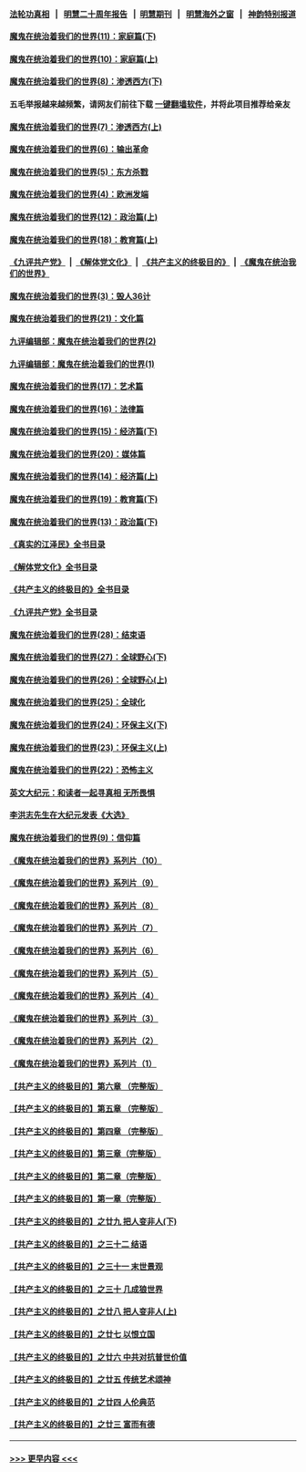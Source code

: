 #### [法轮功真相](https://github.com/gfw-breaker/truth/blob/master/README.md?t=0) &nbsp;&nbsp;|&nbsp;&nbsp; [明慧二十周年报告](https://github.com/gfw-breaker/mh-reports/blob/master/README.md?t=0) &nbsp;&nbsp;|&nbsp;&nbsp;[明慧期刊](https://github.com/gfw-breaker/mh-qikan) &nbsp;&nbsp;|&nbsp;&nbsp; [明慧海外之窗](https://github.com/gfw-breaker/mh-news/blob/master/README.md?t=0) &nbsp;&nbsp;|&nbsp;&nbsp; [神韵特别报道](https://github.com/gfw-breaker/mh-news/blob/master/shenyun.md?t=0)
#### [魔鬼在统治着我们的世界(11)：家庭篇(下)](../pages/nsc422/n10440961.md?t=11300750) 
#### [魔鬼在统治着我们的世界(10)：家庭篇(上)](../pages/nsc422/n10435448.md?t=11300750) 
#### [魔鬼在统治着我们的世界(8)：渗透西方(下)](../pages/nsc422/n10429603.md?t=11300750) 
#### 五毛举报越来越频繁，请网友们前往下载 [一键翻墙软件](https://github.com/gfw-breaker/ssr-accounts)，并将此项目推荐给亲友
#### [魔鬼在统治着我们的世界(7)：渗透西方(上)](../pages/nsc422/n10426013.md?t=11300750) 
#### [魔鬼在统治着我们的世界(6)：输出革命](../pages/nsc422/n10421536.md?t=11300750) 
#### [魔鬼在统治着我们的世界(5)：东方杀戮](../pages/nsc422/n10417707.md?t=11300750) 
#### [魔鬼在统治着我们的世界(4)：欧洲发端](../pages/nsc422/n10414890.md?t=11300750) 
#### [魔鬼在统治着我们的世界(12)：政治篇(上)](../pages/nsc422/n10444576.md?t=11300750) 
#### [魔鬼在统治着我们的世界(18)：教育篇(上)](../pages/nsc422/n10526970.md?t=11300750) 
#### [《九评共产党》](https://github.com/begood0513/9ping.md/blob/master/README.md) &nbsp;|&nbsp; [《解体党文化》](../../../../jtdwh.md/blob/master/README.md)  &nbsp;|&nbsp; [《共产主义的终极目的》](../../../../gczydzjmd.md/blob/master/README.md) &nbsp;|&nbsp; [《魔鬼在统治我们的世界》](../../../../mgztzwmdsj.md/blob/master/README.md) 
#### [魔鬼在统治着我们的世界(3)：毁人36计](../pages/nsc422/n10411583.md?t=11300750) 
#### [魔鬼在统治着我们的世界(21)：文化篇](../pages/nsc422/n10597706.md?t=11300750) 
#### [九评编辑部：魔鬼在统治着我们的世界(2)](../pages/nsc422/n10410036.md?t=11300750) 
#### [九评编辑部：魔鬼在统治着我们的世界(1)](../pages/nsc422/n10406825.md?t=11300750) 
#### [魔鬼在统治着我们的世界(17)：艺术篇](../pages/nsc422/n10499093.md?t=11300750) 
#### [魔鬼在统治着我们的世界(16)：法律篇](../pages/nsc422/n10485969.md?t=11300750) 
#### [魔鬼在统治着我们的世界(15)：经济篇(下)](../pages/nsc422/n10469975.md?t=11300750) 
#### [魔鬼在统治着我们的世界(20)：媒体篇](../pages/nsc422/n10586579.md?t=11300750) 
#### [魔鬼在统治着我们的世界(14)：经济篇(上)](../pages/nsc422/n10457370.md?t=11300750) 
#### [魔鬼在统治着我们的世界(19)：教育篇(下)](../pages/nsc422/n10564808.md?t=11300750) 
#### [魔鬼在统治着我们的世界(13)：政治篇(下)](../pages/nsc422/n10448270.md?t=11300750) 
#### [《真实的江泽民》全书目录](../pages/nsc422/n13721399.md?t=11300750) 
#### [《解体党文化》全书目录](../pages/nsc422/n13721157.md?t=11300750) 
#### [《共产主义的终极目的》全书目录](../pages/nsc422/n13721048.md?t=11300750) 
#### [《九评共产党》全书目录](../pages/nsc422/n13708085.md?t=11300750) 
#### [魔鬼在统治着我们的世界(28)：结束语](../pages/nsc422/n10936246.md?t=11300750) 
#### [魔鬼在统治着我们的世界(27)：全球野心(下)](../pages/nsc422/n10928319.md?t=11300750) 
#### [魔鬼在统治着我们的世界(26)：全球野心(上)](../pages/nsc422/n10900318.md?t=11300750) 
#### [魔鬼在统治着我们的世界(25)：全球化](../pages/nsc422/n10788205.md?t=11300750) 
#### [魔鬼在统治着我们的世界(24)：环保主义(下)](../pages/nsc422/n10695307.md?t=11300750) 
#### [魔鬼在统治着我们的世界(23)：环保主义(上)](../pages/nsc422/n10688613.md?t=11300750) 
#### [魔鬼在统治着我们的世界(22)：恐怖主义](../pages/nsc422/n10614727.md?t=11300750) 
#### [英文大纪元：和读者一起寻真相 无所畏惧](../pages/nsc422/n12542027.md?t=11300750) 
#### [李洪志先生在大纪元发表《大选》](../pages/nsc422/n12534746.md?t=11300750) 
#### [魔鬼在统治着我们的世界(9)：信仰篇](../pages/nsc422/n10432159.md?t=11300750) 
#### [《魔鬼在统治着我们的世界》系列片（10）](../pages/nsc422/n12292670.md?t=11300750) 
#### [《魔鬼在统治着我们的世界》系列片（9）](../pages/nsc422/n12290859.md?t=11300750) 
#### [《魔鬼在统治着我们的世界》系列片（8）](../pages/nsc422/n12287445.md?t=11300750) 
#### [《魔鬼在统治着我们的世界》系列片（7）](../pages/nsc422/n12283425.md?t=11300750) 
#### [《魔鬼在统治着我们的世界》系列片（6）](../pages/nsc422/n12282314.md?t=11300750) 
#### [《魔鬼在统治着我们的世界》系列片（5）](../pages/nsc422/n12281419.md?t=11300750) 
#### [《魔鬼在统治着我们的世界》系列片（4）](../pages/nsc422/n12274024.md?t=11300750) 
#### [《魔鬼在统治着我们的世界》系列片（3）](../pages/nsc422/n12271322.md?t=11300750) 
#### [《魔鬼在统治着我们的世界》系列片（2）](../pages/nsc422/n12269049.md?t=11300750) 
#### [《魔鬼在统治着我们的世界》系列片（1）](../pages/nsc422/n12267575.md?t=11300750) 
#### [【共产主义的终极目的】第六章 （完整版）](../pages/nsc422/n11428913.md?t=11300750) 
#### [【共产主义的终极目的】第五章 （完整版）](../pages/nsc422/n11428912.md?t=11300750) 
#### [【共产主义的终极目的】第四章 （完整版）](../pages/nsc422/n11428907.md?t=11300750) 
#### [【共产主义的终极目的】第三章（完整版）](../pages/nsc422/n11428848.md?t=11300750) 
#### [【共产主义的终极目的】第二章（完整版）](../pages/nsc422/n11428831.md?t=11300750) 
#### [【共产主义的终极目的】第一章（完整版）](../pages/nsc422/n11417651.md?t=11300750) 
#### [【共产主义的终极目的】之廿九 把人变非人(下)](../pages/nsc422/n11344140.md?t=11300750) 
#### [【共产主义的终极目的】之三十二 结语](../pages/nsc422/n11360535.md?t=11300750) 
#### [【共产主义的终极目的】之三十一 末世景观](../pages/nsc422/n11351129.md?t=11300750) 
#### [【共产主义的终极目的】之三十 几成狼世界](../pages/nsc422/n11348280.md?t=11300750) 
#### [【共产主义的终极目的】之廿八 把人变非人(上)](../pages/nsc422/n11340492.md?t=11300750) 
#### [【共产主义的终极目的】之廿七 以恨立国](../pages/nsc422/n11336944.md?t=11300750) 
#### [【共产主义的终极目的】之廿六 中共对抗普世价值](../pages/nsc422/n11324785.md?t=11300750) 
#### [【共产主义的终极目的】之廿五 传统艺术颂神](../pages/nsc422/n11296396.md?t=11300750) 
#### [【共产主义的终极目的】之廿四 人伦典范](../pages/nsc422/n11296397.md?t=11300750) 
#### [【共产主义的终极目的】之廿三 富而有德](../pages/nsc422/n11283598.md?t=11300750) 

----
#### [ >>> 更早内容 <<< ](../indexes/nsc422-earlier.md)
